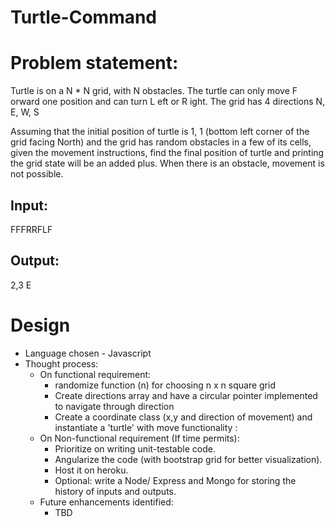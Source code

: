 # Turtle-Command

# Problem statement:
Turtle is on a N * N grid, with N obstacles. The turtle can only move F orward one position
and can turn L eft or R ight. The grid has 4 directions N, E, W, S

Assuming that the initial position of turtle is 1, 1 (bottom left corner of the grid facing North) and
the grid has random obstacles in a few of its cells, given the movement instructions, find the
final position of turtle and printing the grid state will be an added plus. When there is an
obstacle, movement is not possible.

## Input:
FFFRRFLF

## Output:
2,3 E

# Design
* Language chosen - Javascript
* Thought process:
  * On functional requirement: 
    * randomize function (n) for choosing n x n square grid
    * Create directions array and have a circular pointer implemented to navigate through direction
    * Create a coordinate class (x,y and direction of movement) and instantiate a 'turtle' with move functionality :
  * On Non-functional requirement (If time permits):
    * Prioritize on writing unit-testable code.
    * Angularize the code (with bootstrap grid for better visualization).
    * Host it on heroku.
    * Optional: write a Node/ Express and Mongo for storing the history of inputs and outputs.
   * Future enhancements identified:
      * TBD
